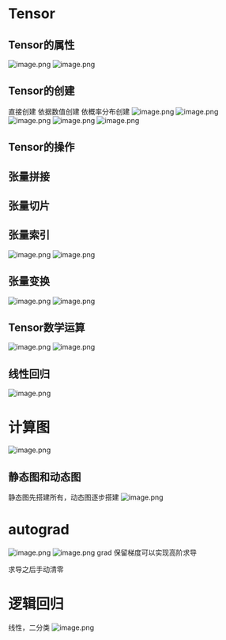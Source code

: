 
# Tensor

##  Tensor的属性
![image.png](https://kashiwa-pic.oss-cn-beijing.aliyuncs.com/20240301200745.png)
![image.png](https://kashiwa-pic.oss-cn-beijing.aliyuncs.com/20240301200757.png)



## Tensor的创建
直接创建
依据数值创建
依概率分布创建
![image.png](https://kashiwa-pic.oss-cn-beijing.aliyuncs.com/20240301200945.png)
![image.png](https://kashiwa-pic.oss-cn-beijing.aliyuncs.com/20240301201157.png)
![image.png](https://kashiwa-pic.oss-cn-beijing.aliyuncs.com/20240301201409.png)
![image.png](https://kashiwa-pic.oss-cn-beijing.aliyuncs.com/20240301201541.png)
![image.png](https://kashiwa-pic.oss-cn-beijing.aliyuncs.com/20240301201743.png)

## Tensor的操作

## 张量拼接

## 张量切片

## 张量索引
![image.png](https://kashiwa-pic.oss-cn-beijing.aliyuncs.com/20240301202522.png)
![image.png](https://kashiwa-pic.oss-cn-beijing.aliyuncs.com/20240301202536.png)


## 张量变换
![image.png](https://kashiwa-pic.oss-cn-beijing.aliyuncs.com/20240301202658.png)
![image.png](https://kashiwa-pic.oss-cn-beijing.aliyuncs.com/20240301202846.png)


## Tensor数学运算
![image.png](https://kashiwa-pic.oss-cn-beijing.aliyuncs.com/20240301203134.png)
![image.png](https://kashiwa-pic.oss-cn-beijing.aliyuncs.com/20240301203205.png)

## 线性回归
![image.png](https://kashiwa-pic.oss-cn-beijing.aliyuncs.com/20240301203334.png)

# 计算图


![image.png](https://kashiwa-pic.oss-cn-beijing.aliyuncs.com/20240301203807.png)


## 静态图和动态图
静态图先搭建所有，动态图逐步搭建
![image.png](https://kashiwa-pic.oss-cn-beijing.aliyuncs.com/20240301204805.png)

# autograd
![image.png](https://kashiwa-pic.oss-cn-beijing.aliyuncs.com/20240301204934.png)
![image.png](https://kashiwa-pic.oss-cn-beijing.aliyuncs.com/20240301205317.png)
grad 保留梯度可以实现高阶求导

求导之后手动清零

# 逻辑回归
线性，二分类 
![image.png](https://kashiwa-pic.oss-cn-beijing.aliyuncs.com/20240301205805.png)
